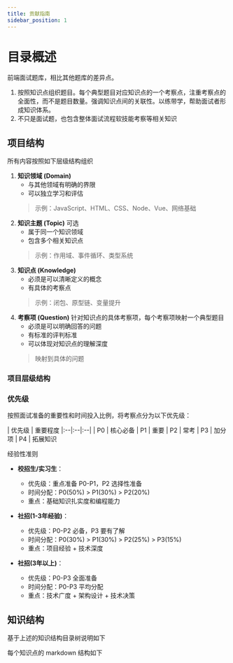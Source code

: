 ```yaml
---
title: 贡献指南
sidebar_position: 1
---
```


# 目录概述

前端面试题库，相比其他题库的差异点。

1. 按照知识点组织题目。每个典型题目对应知识点的一个考察点，注重考察点的全面性，而不是题目数量。强调知识点间的关联性。以练带学，帮助面试者形成知识体系。
2. 不只是面试题，也包含整体面试流程软技能考察等相关知识

## 项目结构

所有内容按照如下层级结构组织

1. **知识领域 (Domain)**
   * 与其他领域有明确的界限
   * 可以独立学习和评估
   > 示例：JavaScript、HTML、CSS、Node、Vue、网络基础
2. **知识主题 (Topic)** 可选
   * 属于同一个知识领域
   * 包含多个相关知识点
   > 示例：作用域、事件循环、类型系统
3. **知识点 (Knowledge)**
   * 必须是可以清晰定义的概念
   * 有具体的考察点
   > 示例：闭包、原型链、变量提升
4. **考察项 (Question)** 针对知识点的具体考察项，每个考察项映射一个典型题目
   * 必须是可以明确回答的问题
   * 有标准的评判标准
   * 可以体现对知识点的理解深度
   > 映射到具体的问题

### 项目层级结构

### 优先级

按照面试准备的重要性和时间投入比例，将考察点分为以下优先级：

| 优先级 | 重要程度
|:--|:--|:--|
| P0 | 核心必备
| P1 | 重要
| P2 | 常考
| P3 | 加分项
| P4 | 拓展知识

经验性准则

* **校招生/实习生**：
  * 优先级：重点准备 P0-P1，P2 选择性准备
  * 时间分配：P0(50%) > P1(30%) > P2(20%)
  * 重点：基础知识扎实度和编程能力

* **社招(1-3年经验)**：
  * 优先级：P0-P2 必备，P3 要有了解
  * 时间分配：P0(30%) > P1(30%) > P2(25%) > P3(15%)
  * 重点：项目经验 + 技术深度

* **社招(3年以上)**：
  * 优先级：P0-P3 全面准备
  * 时间分配：P0-P3 平均分配
  * 重点：技术广度 + 架构设计 + 技术决策

## 知识结构

基于上述的知识结构目录树说明如下

每个知识点的 markdown 结构如下
